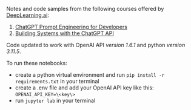 Notes and code samples from the following courses offered by [DeepLearning.ai](https://www.deeplearning.ai/short-courses/):

1. [ChatGPT Prompt Engineering for Developers](https://learn.deeplearning.ai/chatgpt-prompt-eng/lesson/1/introduction)
2. [Building Systems with the ChatGPT API](https://learn.deeplearning.ai/chatgpt-building-system/lesson/1/introduction)

Code updated to work with OpenAI API *version 1.6.1* and python *version 3.11.5*.

To run these notebooks:

- create a python virtual environment and run `pip install -r requirements.txt` in your terminal
- create a .env file and add your OpenAI API key like this:
`OPENAI_API_KEY=\<key\>`
- run `jupyter lab` in your terminal


